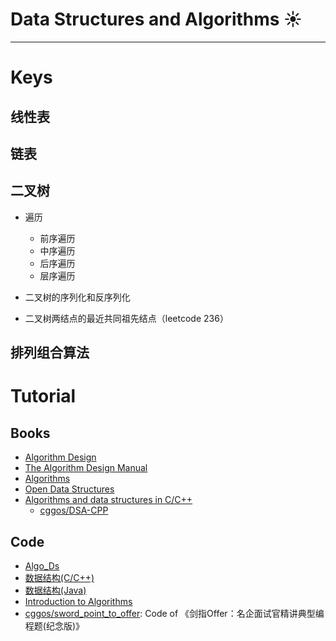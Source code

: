 # Data Structures and Algorithms :sunny:


---

# Keys

## 线性表

## 链表

## 二叉树

* 遍历
  - 前序遍历
  - 中序遍历
  - 后序遍历
  - 层序遍历

* 二叉树的序列化和反序列化

* 二叉树两结点的最近共同祖先结点（leetcode 236）

## 排列组合算法

# Tutorial

## Books

* [Algorithm Design](http://ww3.algorithmdesign.net/)
* [The Algorithm Design Manual](http://www.algorist.com/)
* [Algorithms](https://algs4.cs.princeton.edu/home/)
* [Open Data Structures](http://opendatastructures.org/)
* [Algorithms and data structures in C/C++](https://www.cprogramming.com/algorithms-and-data-structures.html)
  - [cggos/DSA-CPP](https://github.com/cggos/DSA-CPP)

## Code

* [Algo_Ds](https://github.com/srbcheema1/Algo_Ds)
* [数据结构(C/C++)](https://github.com/xiufengcheng/DATASTRUCTURE)
* [数据结构(Java)](https://github.com/buptdavid/datastructure)
* [Introduction to Algorithms](https://ita.skanev.com/index.html)
* [cggos/sword_point_to_offer](https://github.com/cggos/sword_point_to_offer): Code of 《剑指Offer：名企面试官精讲典型编程题(纪念版)》
